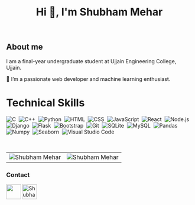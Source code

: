 <h1 align="center">Hi 👋, I'm Shubham Mehar</h1>
<br>

## About me

<!-- <p align='center'>
<img src="https://i0.wp.com/wanderin.dev/wp-content/uploads/2019/12/crop-0-0-1170-390-0-about-cover.png?fit=1170%2C390&ssl=1" height=250px width="800px" /> 
</p> -->
  
I am a final-year undergraduate student at Ujjain Engineering College, Ujjain.

👀 I’m a passionate web developer and machine learning enthusiast. 

# Technical Skills

![C](https://img.shields.io/badge/-C-05122A?style=flat&logo=C&logoColor=A8B9CC)&nbsp;
![C++](https://img.shields.io/badge/-C++-05122A?style=flat&logo=C%2B%2B&logoColor=00599C)&nbsp;
![Python](https://img.shields.io/badge/-Python%203-blue?style=flat&logo=python&logoColor=yellow)&nbsp;
![HTML](https://img.shields.io/badge/-HTML5-E34F26?style=flat&logo=html5&logoColor=white)&nbsp;
![CSS](https://img.shields.io/badge/-CSS3-1572B6?style=flat&logo=css3&logoColor=white)&nbsp;
![JavaScript](https://img.shields.io/badge/-JavaScript-f7df1e?logo=JavaScript&logoColor=000)&nbsp;
![React](https://img.shields.io/badge/-React-05122A?style=flat&logo=react)&nbsp;
![Node.js](https://img.shields.io/badge/Node.js-339933?style=flat&logo=nodedotjs&logoColor=white)&nbsp;
![Django](https://img.shields.io/badge/-Django-05122A?style=flat&logo=django&logoColor=092E20)&nbsp;
![Flask](https://img.shields.io/badge/-Flask-05122A?style=flat&logo=flask)&nbsp;
![Bootstrap](https://img.shields.io/badge/-Bootstrap-05122A?style=flat&logo=bootstrap&logoColor=563D7C)&nbsp;
![Git](https://img.shields.io/badge/-Git-05122A?style=flat&logo=git)&nbsp;
![SQLite](https://img.shields.io/badge/SQLite-07405E?style=flat&logo=sqlite&logoColor=whit)&nbsp;
![MySQL](https://img.shields.io/badge/MySQL-00000F?style=flat&logo=mysql&logoColor=white)&nbsp;
![Pandas](https://img.shields.io/badge/Pandas-2C2D72?style=flat&logo=pandas&logoColor=white)&nbsp;
![Numpy](https://img.shields.io/badge/Numpy-777BB4?style=flat&logo=numpy&logoColor=white)&nbsp;
![Seaborn](https://img.shields.io/badge/Seaborn-brightgreen)&nbsp;
![Visual Studio Code](https://img.shields.io/badge/-Visual%20Studio%20Code-05122A?style=flat&logo=visual-studio-code&logoColor=007ACC)&nbsp;


<br >
<table align='center'>
  <tr>
   
<td><img src="https://github-readme-stats.vercel.app/api?username=shubham-mehar&include_all_commits=true&count_private=true&show_icons=true&line_height=20&title_color=7A7ADB&icon_color=2234AE&text_color=D3D3D3&bg_color=0,000000,130F40" alt="Shubham Mehar" />
    <td><img src="https://github-readme-stats.vercel.app/api/top-langs?username=shubham-mehar&show_icons=true&locale=en&layout=compact&title_color=7A7ADB&icon_color=2234AE&text_color=D3D3D3&bg_color=0,000000,130F40" alt="Shubham Mehar" /></td>
  </tr>
</table>

<!-- <p align='center'>
  <a href="#"><img src="https://github-readme-stats.vercel.app/api?username=shubham-mehar&show_icons=true&theme=tokyonight" width="400"></a>
</p>
<p align='center'>
    <a href="#"><img src="https://github-readme-stats.vercel.app/api/top-langs/?username=shubham-mehar&show_icons=true&theme=tokyonight" width="400"></a>
</p> -->
<!-- <p align='center'>
  <a href="#"><img src="https://github-readme-streak-stats.herokuapp.com/?user=shubham-mehar&show_icons=true&theme=tokyonight" width="400"></a>
</p> -->

### Contact
<a href="https://www.linkedin.com/in/shubham-mehar">
  <img align="left" width="40px" src="https://img.icons8.com/color/48/000000/linkedin.png"/>
</a>
<a href="mailto:shubhammehar101@gmail.com">
  <img align="left" alt="Shubham Mehar| Gmail" width="40px" src="https://img.icons8.com/color/48/000000/gmail.png" />
</a>
<!-- <a href="https://www.quora.com/profile/Shubham-Mehar-4">
  <img align="left" alt="Shubham Mehar| Quora" width="40px" src="https://www.iconpacks.net/icons/2/free-quora-logo-icon-2439-thumb.png" />
</a> -->
<!-- <a href="mailto:shubhammehar101@gmail.com">
  <img align="left" alt="Shubham Mehar| Gmail" width="100px" src="https://img.shields.io/badge/LinkedIn-0077B5?style=fkat&logo=linkedin&logoColor=white" />
</a> -->
